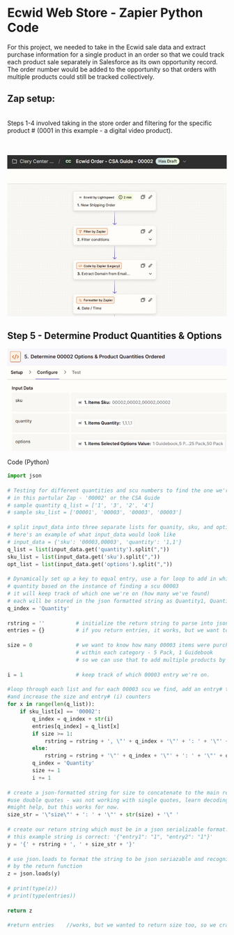 # Ecwid Web Store - Zapier Python Code

For this project, we needed to take in the Ecwid sale data and extract purchase information for a single product in an order so that we could track each product sale separately in Salesforce as its own opportunity record. The order number would be added to the opportunity so that orders with multiple products could still be tracked collectively.

## Zap setup:

<br>
Steps 1-4 involved taking in the store order and filtering for the specific product # (0001 in this example - a digital video product).
<br>
<br>
<br>

![alt text](./assets/01-Ecwid-CSAGuide-Steps1-4.jpg "Steps 1-4")


## Step 5 - Determine Product Quantities & Options

![alt text](./assets/02-CSAGuide-DetermineOptions.jpg "Zap web listing")

Code (Python)
```python
import json

# Testing for different quantities and scu numbers to find the one we're looking for
# in this partular Zap - '00002' or the CSA Guide
# sample quantity q_list = ['1', '3', '2', '4']
# sample sku_list = ['00001', '00003', '00003', '00003']

# split input_data into three separate lists for quanity, sku, and options
# here's an example of what input_data would look like
# input_data = {'sku': '00003,00003', 'quantity': '1,1'}
q_list = list(input_data.get('quantity').split(","))
sku_list = list(input_data.get('sku').split(","))
opt_list = list(input_data.get('options').split(","))

# Dynamically set up a key to equal entry, use a for loop to add in which 
# quantity based on the instance of finding a scu 00003
# it will keep track of which one we're on (how many we've found)
# each will be stored in the json formatted string as Quantity1, Quantity2
q_index = 'Quantity'

rstring = ''          # initialize the return string to parse into json.loads
entries = {}          # if you return entries, it works, but we want to return size too

size = 0              # we want to know how many 00003 items were purchased
                      # within each category - 5 Pack, 1 Guidebook
                      # so we can use that to add multiple products by pricebook entry ids

i = 1                 # keep track of which 00003 entry we're on. 

#loop through each list and for each 00003 scu we find, add an entry# to the string
#and increase the size and entry# (i) counters
for x in range(len(q_list)):
    if sku_list[x] == '00002':
        q_index = q_index + str(i)
        entries[q_index] = q_list[x]
        if size >= 1:
            rstring = rstring + ', \"' + q_index + '\"' + ': ' + '\"' + q_list[x] + '\"'
        else:
            rstring = rstring + '\"' + q_index + '\"' + ': ' + '\"' + q_list[x] + '\"'
        q_index = 'Quantity'
        size += 1
        i += 1

# create a json-formatted string for size to concatenate to the main return string
#use double quotes - was not working with single quotes, learn decoding properly,
#might help, but this works for now.
size_str = '\"size\"' + ': ' + '\"' + str(size) + '\" '

# create our return string which must be in a json serializable format.
# this example string is correct: '{"entry1": "1", "entry2": "1"}'
y = '{' + rstring + ', ' + size_str + '}'

# use json.loads to format the string to be json seriazable and recognized 
# by the return function
z = json.loads(y)

# print(type(z))
# print(type(entries))

return z

#return entries    //works, but we wanted to return size too, so we craft a customized string y above

```